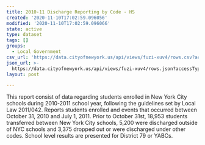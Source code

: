 ```yaml
---
title: 2010-11 Discharge Reporting by Code - HS
created: '2020-11-10T17:02:59.096056'
modified: '2020-11-10T17:02:59.096066'
state: active
type: dataset
tags: []
groups:
  - Local Government
csv_url: 'https://data.cityofnewyork.us/api/views/fuzi-xuv4/rows.csv?accessType=DOWNLOAD'
json_url: >-
  https://data.cityofnewyork.us/api/views/fuzi-xuv4/rows.json?accessType=DOWNLOAD
layout: post

---
```

This report consist of data regarding students enrolled in New York City schools during 2010-2011 school year, following the guidelines set by Local Law 2011/042.  Reports students enrolled and events that occurred between October 31, 2010 and July 1, 2011.   Prior to October 31st, 18,953 students transferred between New York City schools, 5,200 were discharged outside of NYC schools and 3,375 dropped out or were discharged under other codes.  School level results are presented for District 79 or YABCs.
